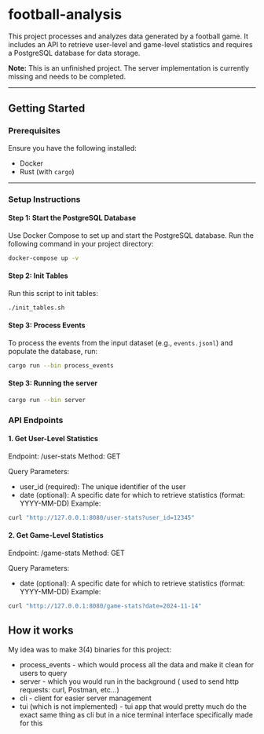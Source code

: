 # football-analysis

This project processes and analyzes data generated by a football game. It includes an API to retrieve user-level and game-level statistics and requires a PostgreSQL database for data storage.

**Note:** This is an unfinished project. The server implementation is currently missing and needs to be completed.

---

## Getting Started

### Prerequisites

Ensure you have the following installed:

- Docker
- Rust (with `cargo`)

---

### Setup Instructions

#### Step 1: Start the PostgreSQL Database

Use Docker Compose to set up and start the PostgreSQL database. Run the following command in your project directory:

```bash
docker-compose up -v
```

#### Step 2: Init Tables
Run this script to init tables: 

```bash
./init_tables.sh
```

#### Step 3: Process Events

To process the events from the input dataset (e.g., `events.jsonl`) and populate the database, run:

```bash
cargo run --bin process_events
```

#### Step 3: Running the server

```bash
cargo run --bin server
```

### API Endpoints
#### 1. Get User-Level Statistics
Endpoint: /user-stats
Method: GET

Query Parameters:
- user_id (required): The unique identifier of the user
- date (optional): A specific date for which to retrieve statistics (format: YYYY-MM-DD)
Example:

```bash
curl "http://127.0.0.1:8080/user-stats?user_id=12345"
```
#### 2. Get Game-Level Statistics
Endpoint: /game-stats
Method: GET

Query Parameters:
- date (optional): A specific date for which to retrieve statistics (format: YYYY-MM-DD)
Example:

``` bash
curl "http://127.0.0.1:8080/game-stats?date=2024-11-14"
```

## How it works

My idea was to make 3(4) binaries for this project:
- process_events - which would process all the data and make it clean for users to query
- server - which you would run in the background ( used to send http requests: curl, Postman, etc...)
- cli - client for easier server management
- tui (which is not implemented) - tui app that would pretty much do the exact same thing as cli but in a nice terminal interface specifically made for this
